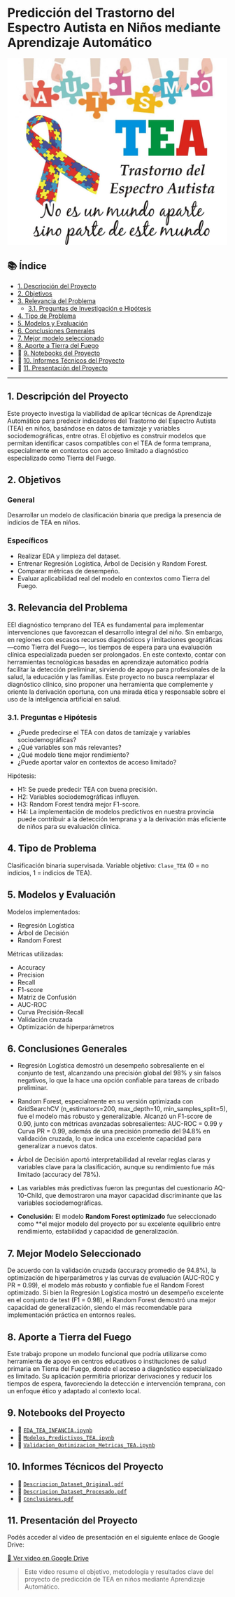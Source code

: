 # Predicción del Trastorno del Espectro Autista en Niños mediante Aprendizaje Automático

![Imagen de portada](reports/portada_proyecto_autismo.jpg)

## 📚 Índice

- [1. Descripción del Proyecto](#1-descripción-del-proyecto)
- [2. Objetivos](#2-objetivos)
- [3. Relevancia del Problema](#3-relevancia-del-problema)
  - [3.1. Preguntas de Investigación e Hipótesis](#31-preguntas-de-investigación-e-hipótesis)
- [4. Tipo de Problema](#4-tipo-de-problema)
- [5. Modelos y Evaluación](#5-modelos-y-evaluación)
- [6. Conclusiones Generales](#6-conclusiones-generales)
- [7. Mejor modelo seleccionado](#7-Mejor-Modelo-Seleccionado)
- [8. Aporte a Tierra del Fuego](#8-Aporte-a-Tierra-del-Fuego)
- 📘 [9. Notebooks del Proyecto](#9-notebooks-del-proyecto)
- 📄 [10. Informes Técnicos del Proyecto](#10-informes-tecnicos-del-proyecto)
- 🎥 [11. Presentación del Proyecto](#11-presentacion-del-proyecto)
---

## 1. Descripción del Proyecto

Este proyecto investiga la viabilidad de aplicar técnicas de Aprendizaje Automático para predecir indicadores del Trastorno del Espectro Autista (TEA) en niños, basándose en datos de tamizaje y variables sociodemográficas, entre otras. El objetivo es construir modelos que permitan identificar casos compatibles con el TEA de forma temprana, especialmente en contextos con acceso limitado a diagnóstico especializado como Tierra del Fuego.

## 2. Objetivos

### General
Desarrollar un modelo de clasificación binaria que prediga la presencia de indicios de TEA en niños.

### Específicos
- Realizar EDA y limpieza del dataset.
- Entrenar Regresión Logística, Árbol de Decisión y Random Forest.
- Comparar métricas de desempeño.
- Evaluar aplicabilidad real del modelo en contextos como Tierra del Fuego.

## 3. Relevancia del Problema

EEl diagnóstico temprano del TEA es fundamental para implementar intervenciones que favorezcan el desarrollo integral del niño. Sin embargo, en regiones con escasos recursos diagnósticos y limitaciones geográficas —como Tierra del Fuego—, los tiempos de espera para una evaluación clínica especializada pueden ser prolongados.
En este contexto, contar con herramientas tecnológicas basadas en aprendizaje automático podría facilitar la detección preliminar, sirviendo de apoyo para profesionales de la salud, la educación y las familias. Este proyecto no busca reemplazar el diagnóstico clínico, sino proponer una herramienta que complemente y oriente la derivación oportuna, con una mirada ética y responsable sobre el uso de la inteligencia artificial en salud.

### 3.1. Preguntas e Hipótesis

- ¿Puede predecirse el TEA con datos de tamizaje y variables sociodemográficas?
- ¿Qué variables son más relevantes?
- ¿Qué modelo tiene mejor rendimiento?
- ¿Puede aportar valor en contextos de acceso limitado?

Hipótesis:
- H1: Se puede predecir TEA con buena precisión.
- H2: Variables sociodemográficas influyen.
- H3: Random Forest tendrá mejor F1-score.
- H4: La implementación de modelos predictivos en nuestra provincia puede contribuir a la detección temprana y a la derivación más eficiente de niños para su evaluación clínica.
## 4. Tipo de Problema

Clasificación binaria supervisada. Variable objetivo: `Clase_TEA` (0 = no indicios, 1 = indicios de TEA).

## 5. Modelos y Evaluación

Modelos implementados:
- Regresión Logística
- Árbol de Decisión
- Random Forest

Métricas utilizadas:
- Accuracy
- Precision
- Recall
- F1-score
- Matriz de Confusión
- AUC-ROC
- Curva Precisión-Recall
- Validación cruzada
- Optimización de hiperparámetros

## 6. Conclusiones Generales

- Regresión Logística demostró un desempeño sobresaliente en el conjunto de test, alcanzando una precisión global del 98% y sin falsos negativos, lo que la hace una opción confiable para tareas de cribado preliminar.

- Random Forest, especialmente en su versión optimizada con GridSearchCV (n_estimators=200, max_depth=10, min_samples_split=5), fue el modelo más robusto y generalizable. Alcanzó un F1-score de 0.90, junto con métricas avanzadas sobresalientes: AUC-ROC = 0.99 y Curva PR = 0.99, además de una precisión promedio del 94.8% en validación cruzada, lo que indica una excelente capacidad para generalizar a nuevos datos.

- Árbol de Decisión aportó interpretabilidad al revelar reglas claras y variables clave para la clasificación, aunque su rendimiento fue más limitado (accuracy del 78%).

- Las variables más predictivas fueron las preguntas del cuestionario AQ-10-Child, que demostraron una mayor capacidad discriminante que las variables sociodemográficas.

- **Conclusión:** El modelo **Random Forest optimizado** fue seleccionado como **el mejor modelo del proyecto por su excelente equilibrio entre rendimiento, estabilidad y capacidad de generalización.

## 7. Mejor Modelo Seleccionado
De acuerdo con la validación cruzada (accuracy promedio de 94.8%), la optimización de hiperparámetros y las curvas de evaluación (AUC-ROC y PR = 0.99), el modelo más robusto y confiable fue el Random Forest optimizado. Si bien la Regresión Logística mostró un desempeño excelente en el conjunto de test (F1 = 0.98), el Random Forest demostró una mejor capacidad de generalización, siendo el más recomendable para implementación práctica en entornos reales.

## 8. Aporte a Tierra del Fuego

Este trabajo propone un modelo funcional que podría utilizarse como herramienta de apoyo en centros educativos o instituciones de salud primaria en Tierra del Fuego, donde el acceso a diagnóstico especializado es limitado. Su aplicación permitiría priorizar derivaciones y reducir los tiempos de espera, favoreciendo la detección e intervención temprana, con un enfoque ético y adaptado al contexto local.

## 9. Notebooks del Proyecto

- 📘 [`EDA_TEA_INFANCIA.ipynb`](notebooks/EDA_TEA_INFANCIA.ipynb)
- 📘 [`Modelos_Predictivos_TEA.ipynb`](notebooks/Modelos_Predictivos_TEA.ipynb)
- 📘 [`Validacion_Optimizacion_Metricas_TEA.ipynb`](notebooks/Validacion_Optimizacion_Metricas_TEA.ipynb)

## 10. Informes Técnicos del Proyecto

- 📄 [`Descripcion_Dataset_Original.pdf`](reports/Descripcion_Dataset_Original.pdf)
- 📄 [`Descripcion_Dataset_Procesado.pdf`](reports/Descripcion_Dataset_Procesado.pdf)
- 📄 [`Conclusiones.pdf`](reports/Conclusiones.pdf)

## 11. Presentación del Proyecto

Podés acceder al video de presentación en el siguiente enlace de Google Drive:

[🎥 Ver video en Google Drive](https://drive.google.com/file/d/19OvDQnVg9FBSFvwIkMHrG7MivOcxXeO2/view?usp=sharing)

> Este video resume el objetivo, metodología y resultados clave del proyecto de predicción de TEA en niños mediante Aprendizaje Automático.



